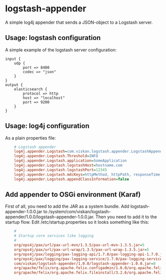 logstash-appender
=================

A simple log4j appender that sends a JSON-object to a Logstash server.


Usage: logstash configuration
-----------------------------
A simple example of the logstash server configuration:

	input {
		udp {
			port => 8400
			codec => "json"
		}
	}
	output {
		elasticsearch {
			protocol => http
			host => "localhost"
			port => 9200
		}
	}
	

Usage: log4j configuration
--------------------------
As a plain properties file:
```ini
	# Logstash appender
	log4j.appender.Logstash=com.viskan.logstash.appender.LogstashAppender
	log4j.appender.Logstash.Threshold=INFO
	log4j.appender.Logstash.application=SomeApplication
	log4j.appender.Logstash.logstashHost=hostname.com
	log4j.appender.Logstash.logstashPort=12345
	log4j.appender.Logstash.mdcKeys=httpMethod, httpPath, responseTime, responseCode
	log4j.appender.Logstash.appendClassInformation=false
```


Add appender to OSGi environment (Karaf)
----------------------------------------

First of all, you need to add the JAR as a system bundle. Add logstash-appender-1.0.0.jar to /system/com/viskan/logstash-appender/1.0.0/logstash-appender-1.0.0.jar.
Then you need to add it to the startup flow. Edit /etc/startup.properties so it looks something like this:

```ini
	#
	# Startup core services like logging
	#
	org/ops4j/pax/url/pax-url-mvn/1.3.5/pax-url-mvn-1.3.5.jar=5
	org/ops4j/pax/url/pax-url-wrap/1.3.5/pax-url-wrap-1.3.5.jar=5
	org/ops4j/pax/logging/pax-logging-api/1.7.0/pax-logging-api-1.7.0.jar=8
	org/ops4j/pax/logging/pax-logging-service/1.7.0/pax-logging-service-1.7.0.jar=8
	com/viskan/logstash-appender/1.0.0/logstash-appender-1.0.0.jar=8
	org/apache/felix/org.apache.felix.configadmin/1.6.0/org.apache.felix.configadmin-1.6.0.jar=10
	org/apache/felix/org.apache.felix.fileinstall/3.2.6/org.apache.felix.fileinstall-3.2.6.jar=11
```
